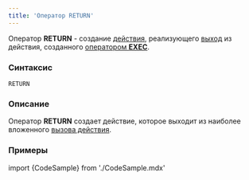 ```yaml
---
title: 'Оператор RETURN'
---
```


Оператор **RETURN** - создание [действия](Действия.md), реализующего [выход](Выход_RETURN.md) из действия, созданного [оператором **EXEC**](Вызов_EXEC.md).

### Синтаксис

    RETURN

### Описание

Оператор **RETURN** создает действие, которое выходит из наиболее вложенного [вызова действия](Вызов_EXEC.md). 

### Примеры


import {CodeSample} from './CodeSample.mdx'

<CodeSample url="https://ru-documentation.lsfusion.org/sample?file=ActionSample&block=return"/>

  
